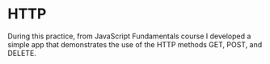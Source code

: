 # HTTP
During this practice, from JavaScript Fundamentals course I developed a simple app that demonstrates the use of the HTTP methods GET, POST, and DELETE.
